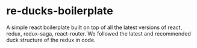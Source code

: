 # re-ducks-boilerplate
A simple react boilerplate built on top of all the latest versions of react, redux, redux-saga, react-router. We followed the latest and recommended duck structure of the redux in code.
